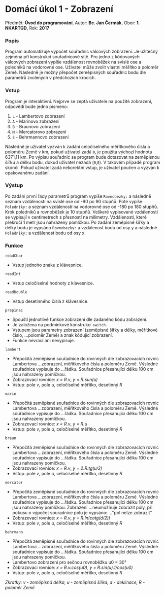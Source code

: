# Domácí úkol 1 - Zobrazení

Předmět: **Úvod do programování**, Autor: **Bc. Jan Čermák**, Obor: **1. NKARTGD**, Rok: **2017**

### Popis
Program automatizuje výpočet souřadnic válcových zobrazení. Je užitečný zejména při 
konstrukci souřadnicové sítě. Pro jedno z kódovaných válcových zobrazení vypíše 
vzdálenost rovnoběžek na svislé ose a poledníků na vodorovné ose. Uživatel může
zvolit vlastní měřítko a poloměr Země. Následně je možný přepočet zeměpisných 
souřadnic bodu dle parametrů zvolených v předchozích krocích.

### Vstup
Program je interaktivní. Nejprve se zeptá uživatele na použité zobrazení,
odpovědí bude jedno písmeno: 
1. `L` - Lambertovo zobrazení
2. `A` - Marinovo zobrazení 
3. `B` - Braunovo zobrazení 
4. `M` - Mercatorovo zobrazení 
5. `E` - Behrmannovo zobrazení

Následně je uživatel vyzván k zadání celočíselného měřítkového čísla a poloměru Země 
v km, pokud uživatel zadá `0`, je použita výchozí hodnota 6371,11 km. Po výpisu 
souřadnic se program bude dotazovat na zeměpisnou šířku a délku bodu, dokud uživatel 
nezadá (`0`,`0`). V takovém případě program skončí. Pokud uživatel zadá nekorektní 
vstup, je uživatel poučen a vyzván k opakovanému zadání.

### Výstup
Po zadání první řady parametrů program vypíše `Rovnobezky:` a následně seznam 
vzdáleností na svislé ose od -90 po 90 stupňů. Poté vypíše `Poledniky:` a seznam 
vzdáleností na vodorovné ose od -180 po 180 stupňů. Krok poledníků a rovnoběžek je 
10 stupňů. Veškeré vypisované vzdálenosti se vypisují v centimetrech s přesností na 
milimetry. Vzdálenosti, které překročí 1 metr jsou nahrazeny pomlčkou.
Po zadání zeměpisné šířky a délky bodu je vypsáno `Rovnobezky:` a vzdálenost bodu 
od osy y a následně `Poledniky:` a vzdálenost bodu od osy x.

### Funkce

`readChar` 
- Vstup jednoho znaku z klávesnice.

`readInt` 
- Vstup celočíselné hodnoty z klávesnice.

`readDouble` 
- Vstup desetinného čísla z klávesnice.

`prepinac`
- Spouští jednotlivé funkce zobrazení dle zadaného kódu zobrazení.
- Je založena na podmínkové konstrukci `switch`.
- Vstupem jsou parametry zobrazení (zeměpisné šířky a délky, měřítkové číslo,
...poloměr Země) a znak kódující zobrazení.
- Funkce nevrací ani nevypisuje.

`lambert`
- Přepočítá zeměpisné souřadnice do rovinných dle zobrazovacích rovnic Lambertova
...zobrazení, měřítkového čísla a poloměru Země. Výsledné souřadnice vypisuje do 
...řádku. Souřadnice přesahující délku 100 cm jsou nahrazeny pomlčkou.
- Zobrazovací rovnice: *x = R.v*, *y = R.sun(u)*
- Vstup: pole *v*, pole *u*, celočíselné měřítko, desetinný *R* 

`marin`
- Přepočítá zeměpisné souřadnice do rovinných dle zobrazovacích rovnic Lambertova
...zobrazení, měřítkového čísla a poloměru Země. Výsledné souřadnice vypisuje do 
...řádku. Souřadnice přesahující délku 100 cm jsou nahrazeny pomlčkou.
- Zobrazovací rovnice: *x = R.v*, *y = R.u*
- Vstup: pole *v*, pole *u*, celočíselné měřítko, desetinný *R*

`braun`
- Přepočítá zeměpisné souřadnice do rovinných dle zobrazovacích rovnic Lambertova
...zobrazení, měřítkového čísla a poloměru Země. Výsledné souřadnice vypisuje do 
...řádku. Souřadnice přesahující délku 100 cm jsou nahrazeny pomlčkou.
- Zobrazovací rovnice: *x = R.v*, *y = 2.R.tg(u/2)*
- Vstup: pole *v*, pole *u*, celočíselné měřítko, desetinný *R* 

`mercator`
- Přepočítá zeměpisné souřadnice do rovinných dle zobrazovacích rovnic Lambertova
...zobrazení, měřítkového čísla a poloměru Země. Výsledné souřadnice vypisuje do 
...řádku. Souřadnice přesahující délku 100 cm jsou nahrazeny pomlčkou. Zobrazení 
...neumožňuje zobrazit póly, při pokusu o výpočet souradnice polu je vypsáno: 
..."pol nelze zobrazit"
- Zobrazovací rovnice: *x = R.v*, *y = R.ln(cotg(d/2))*
- Vstup: pole *v*, pole *u*, celočíselné měřítko, desetinný *R* 

`behrmann`
- Přepočítá zeměpisné souřadnice do rovinných dle zobrazovacích rovnic Lambertova
...zobrazení, měřítkového čísla a poloměru Země. Výsledné souřadnice vypisuje do 
...řádku. Souřadnice přesahující délku 100 cm jsou nahrazeny pomlčkou.
- Lambertovo zobrazení pro sečnou rovnoběžku u0 = 30°
- Zobrazovací rovnice: *x = R.v.cos(u0)*, *y = R.sin(u).1/cos(u0)*
- Vstup: pole *v*, pole *u*, celočíselné měřítko, desetinný *R* 

*Zkratky: v - zeměpisná délka, u - zeměpisná šířka, d - deklinace, R - poloměr Země*
